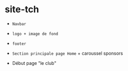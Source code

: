 # site-tch

- `Navbar`
- `logo + image de fond`
- `footer`
- `Section principale page Home` + caroussel sponsors

- Début page "le club"